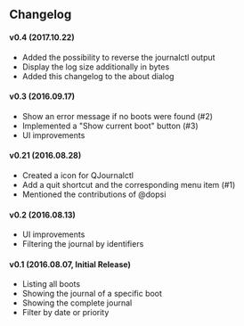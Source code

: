 ## Changelog

#### v0.4 (2017.10.22)
* Added the possibility to reverse the journalctl output
* Display the log size additionally in bytes
* Added this changelog to the about dialog

#### v0.3 (2016.09.17)
* Show an error message if no boots were found (#2)
* Implemented a "Show current boot" button (#3)
* UI improvements


#### v0.21 (2016.08.28)
* Created a icon for QJournalctl
* Add a quit shortcut and the corresponding menu item (#1)
* Mentioned the contributions of @dopsi


#### v0.2 (2016.08.13)
* UI improvements
* Filtering the journal by identifiers


#### v0.1 (2016.08.07, Initial Release)
* Listing all boots
* Showing the journal of a specific boot
* Showing the complete journal
* Filter by date or priority
